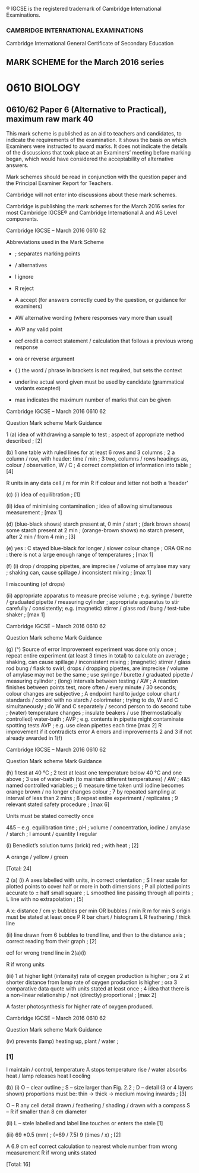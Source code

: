 ® IGCSE is the registered trademark of Cambridge International Examinations. 

### CAMBRIDGE INTERNATIONAL EXAMINATIONS 

Cambridge International General Certificate of Secondary Education 

## MARK SCHEME for the March 2016 series 

# 0610 BIOLOGY 

## 0610/62 Paper 6 (Alternative to Practical), maximum raw mark 40 

This mark scheme is published as an aid to teachers and candidates, to indicate the requirements of the examination. It shows the basis on which Examiners were instructed to award marks. It does not indicate the details of the discussions that took place at an Examiners’ meeting before marking began, which would have considered the acceptability of alternative answers. 

Mark schemes should be read in conjunction with the question paper and the Principal Examiner Report for Teachers. 

Cambridge will not enter into discussions about these mark schemes. 

Cambridge is publishing the mark schemes for the March 2016 series for most Cambridge IGCSE® and Cambridge International A and AS Level components. 


 Cambridge IGCSE – March 2016 0610 62 

Abbreviations used in the Mark Scheme 

- ; separates marking points 

- / alternatives 

- I ignore 

- R reject 

- A accept (for answers correctly cued by the question, or guidance for examiners) 

- AW alternative wording (where responses vary more than usual) 

- AVP any valid point 

- ecf credit a correct statement / calculation that follows a previous wrong response 

- ora or reverse argument 

- ( ) the word / phrase in brackets is not required, but sets the context 

- underline actual word given must be used by candidate (grammatical variants excepted) 

- max indicates the maximum number of marks that can be given 


 Cambridge IGCSE – March 2016 0610 62 

 Question Mark scheme Mark Guidance 

1 (a) idea of withdrawing a sample to test ; aspect of appropriate method described ; [2] 

 (b) 1 one table with ruled lines for at least 6 rows and 3 columns ; 2 a column / row, with header: time / min ; 3 two, columns / rows headings as, colour / observation, W / C ; 4 correct completion of information into table ; [4] 

 R units in any data cell / m for min R if colour and letter not both a ‘header’ 

 (c) (i) idea of equilibration ; [1] 

 (ii) idea of minimising contamination ; idea of allowing simultaneous measurement ; [max 1] 

 (d) (blue-black shows) starch present at, 0 min / start ; (dark brown shows) some starch present at 2 min ; (orange-brown shows) no starch present, after 2 min / from 4 min ; [3] 

 (e) yes : C stayed blue-black for longer / slower colour change ; ORA OR no : there is not a large enough range of temperatures ; [max 1] 

 (f) (i) drop / dropping pipettes, are imprecise / volume of amylase may vary ; shaking can, cause spillage / inconsistent mixing ; [max 1] 

 I miscounting (of drops) 

 (ii) appropriate apparatus to measure precise volume ; e.g. syringe / burette / graduated pipette / measuring cylinder ; appropriate apparatus to stir carefully / consistently; e.g. (magnetic) stirrer / glass rod / bung / test-tube shaker ; [max 1] 


 Cambridge IGCSE – March 2016 0610 62 

Question Mark scheme Mark Guidance 

(g) (^) Source of error Improvement experiment was done only once ; repeat entire experiment (at least 3 times in total) to calculate an average ; shaking, can cause spillage / inconsistent mixing ; (magnetic) stirrer / glass rod bung / flask to swirl; drops / dropping pipettes, are imprecise / volume of amylase may not be the same ; use syringe / burette / graduated pipette / measuring cylinder ; (long) intervals between testing / AW ; A reaction finishes between points test, more often / every minute / 30 seconds; colour changes are subjective ; A endpoint hard to judge colour chart / standards / control with no starch / colorimeter ; trying to do, W and C simultaneously ; do W and C separately / second person to do second tube ; (water) temperature changes ; insulate beakers / use (thermostatically controlled) water-bath ; AVP ; e.g. contents in pipette might contaminate spotting tests AVP ; e.g. use clean pipettes each time [max 2] R improvement if it contradicts error A errors and improvements 2 and 3 if not already awarded in 1(f) 


 Cambridge IGCSE – March 2016 0610 62 

 Question Mark scheme Mark Guidance 

 (h) 1 test at 40 °C ; 2 test at least one temperature below 40 °C and one above ; 3 use of water-bath (to maintain different temperatures) / AW ; 4&5 named controlled variables ;; 6 measure time taken until iodine becomes orange brown / no longer changes colour ; 7 by repeated sampling at interval of less than 2 mins ; 8 repeat entire experiment / replicates ; 9 relevant stated safety procedure ; [max 6] 

 Units must be stated correctly once 

 4&5 – e.g. equilibration time ; pH ; volume / concentration, iodine / amylase / starch ; I amount / quantity I regular 

 (i) Benedict’s solution turns (brick) red ; with heat ; [2] 

 A orange / yellow / green 

 [Total: 24] 

2 (a) (i) A axes labelled with units, in correct orientation ; S linear scale for plotted points to cover half or more in both dimensions ; P all plotted points accurate to ± half small square ; L smoothed line passing through all points ; L line with no extrapolation ; [5] 

 A x: distance / cm y: bubbles per min OR bubbles / min R m for min S origin must be stated at least once P R bar chart / histogram L R feathering / thick line 

 (ii) line drawn from 6 bubbles to trend line, and then to the distance axis ; correct reading from their graph ; [2] 

 ecf for wrong trend line in 2(a)(i) 

 R if wrong units 

 (iii) 1 at higher light (intensity) rate of oxygen production is higher ; ora 2 at shorter distance from lamp rate of oxygen production is higher ; ora 3 comparative data quote with units stated at least once ; 4 idea that there is a non-linear relationship / not (directly) proportional ; [max 2] 

 A faster photosynthesis for higher rate of oxygen produced. 


 Cambridge IGCSE – March 2016 0610 62 

Question Mark scheme Mark Guidance 

 (iv) prevents (lamp) heating up, plant / water ; 

### [1] 

 I maintain / control, temperature A stops temperature rise / water absorbs heat / lamp releases heat I cooling 

 (b) (i) O – clear outline ; S – size larger than Fig. 2.2 ; D – detail (3 or 4 layers shown) proportions must be: thin → thick → medium moving inwards ; [3] 

 O – R any cell detail drawn / feathering / shading / drawn with a compass S – R if smaller than 8 cm diameter 

 (ii) L – stele labelled and label line touches or enters the stele [1] 

 (iii) 69 ±0.5 (mm) ; (=69 / 7.5) 9 (times / x) ; [2] 

 A 6.9 cm ecf correct calculation to nearest whole number from wrong measurement R if wrong units stated 

 [Total: 16] 


